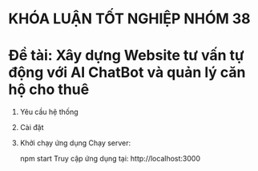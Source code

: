 # KHÓA LUẬN TỐT NGHIỆP NHÓM 38
# Đề tài: Xây dựng Website tư vấn tự động với AI ChatBot và quản lý căn hộ cho thuê

1. Yêu cầu hệ thống
2. Cài đặt
3. Khởi chạy ứng dụng
    Chạy server:
  
    npm start
    Truy cập ứng dụng tại: http://localhost:3000
